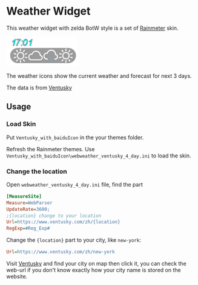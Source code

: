 # Weather Widget
This weather widget with zelda BotW style is a set of [Rainmeter](https://docs.rainmeter.net/) skin. <br/>

![Thumbnail](https://github.com/ZhangTe/rainmeter-weather-zelda-style/blob/main/Asset/screenshot1.png)
<br/>

The weather icons show the current weather and forecast for next 3 days.<br/>

The data is from [Ventusky](https://www.ventusky.com/)

## Usage

### Load Skin
Put `Ventusky_with_baiduIcon` in the your themes folder. <br/>

Refresh the Rainmeter themes. Use `Ventusky_with_baiduIcon\webweather_ventusky_4_day.ini` to load the skin.

### Change the location

Open `webweather_ventusky_4_day.ini` file, find the part
```ini
[MeasureSite]
Measure=WebParser
UpdateRate=3600;
;{location} change to your location
Url=https://www.ventusky.com/zh/{location}
RegExp=#Reg_Exp#
```
Change the `{location}` part to your city, like `new-york`:

```ini
Url=https://www.ventusky.com/zh/new-york
```

Visit [Ventusky](https://www.ventusky.com/) and find your city on map then click it, you can check the web-url if you don't know exactly how your city name is stored on the website.